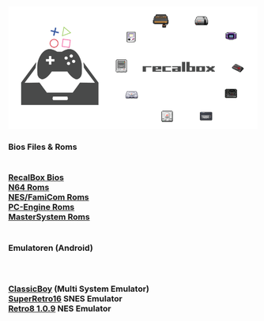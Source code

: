 <img src="https://raw.githubusercontent.com/EmuZONE/RecalBox-Files/master/docs/diy2.png"></img>


<h3>Bios Files & Roms<h3/>
<br>
<a href="https://github.com/EmuZONE/RecalBox-Files/raw/master/BIOS/Bios.7z">RecalBox Bios</a>
<br>
<a href="https://github.com/EmuZONE/Nintendo-64/archive/master.zip">N64 Roms</a>
<br>
<a href="https://github.com/EmuZONE/FamiCom/archive/master.zip">NES/FamiCom Roms</a>
<br>
<a href="https://github.com/EmuZONE/PC-Engine/archive/master.zip">PC-Engine Roms</a>
<br>
<a href="https://github.com/EmuZONE/Mark-III/archive/master.zip">MasterSystem Roms</a>
<br>
<br>

<h3>Emulatoren (Android)<h3/>
<br>
<br>
<a href="https://github.com/EmuZONE/RecalBox-Files/raw/master/Android/ClassicBoy_Full_v2.0.3.zip">ClassicBoy</a> (Multi System Emulator)
<br>
<a href="https://github.com/EmuZONE/RecalBox-Files/raw/master/Android/SuperGNES.apk">SuperRetro16</a> SNES Emulator
<br>
<a href="https://github.com/EmuZONE/RecalBox-Files/raw/master/Android/Retro8-1.0.9.apk">Retro8 1.0.9</a> NES Emulator
<br>
    